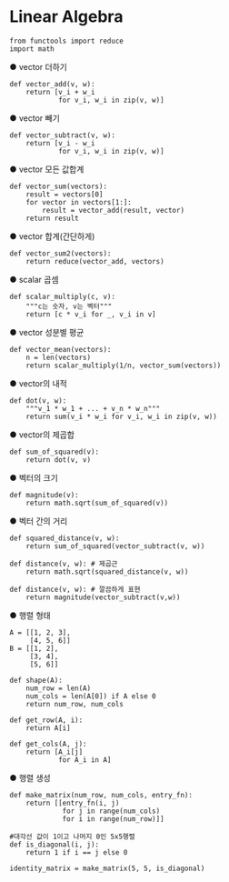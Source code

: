 # Linear Algebra
    
    from functools import reduce
    import math

  ● vector 더하기
  
    def vector_add(v, w):
        return [v_i + w_i
                for v_i, w_i in zip(v, w)]

  ● vector 빼기
  
    def vector_subtract(v, w):
        return [v_i - w_i
                for v_i, w_i in zip(v, w)]

  ● vector 모든 값합계
  
    def vector_sum(vectors):
        result = vectors[0]
        for vector in vectors[1:]:
            result = vector_add(result, vector)
        return result

  ● vector 합계(간단하게)
  
    def vector_sum2(vectors):
        return reduce(vector_add, vectors)

  ● scalar 곱셈
  
    def scalar_multiply(c, v):
        """c는 숫자, v는 벡터"""
        return [c * v_i for _, v_i in v]

  ● vector 성분별 평균
  
    def vector_mean(vectors):
        n = len(vectors)
        return scalar_multiply(1/n, vector_sum(vectors))

  ● vector의 내적
  
    def dot(v, w):
        """v_1 * w_1 + ... + v_n * w_n"""
        return sum(v_i * w_i for v_i, w_i in zip(v, w))

  ● vector의 제곱합
  
    def sum_of_squared(v):
        return dot(v, v)

  ● 벡터의 크기
  
    def magnitude(v):
        return math.sqrt(sum_of_squared(v))

  ● 벡터 간의 거리
  
    def squared_distance(v, w):
        return sum_of_squared(vector_subtract(v, w))

    def distance(v, w): # 제곱근
        return math.sqrt(squared_distance(v, w))

    def distance(v, w): # 깔끔하게 표현
        return magnitude(vector_subtract(v,w))


  ● 행렬 형태
  
    A = [[1, 2, 3],
         [4, 5, 6]]
    B = [[1, 2],
         [3, 4],
         [5, 6]]

    def shape(A):
        num_row = len(A)
        num_cols = len(A[0]) if A else 0
        return num_row, num_cols

    def get_row(A, i):
        return A[i]

    def get_cols(A, j):
        return [A_i[j]
                for A_i in A]

  ● 행렬 생성
  
    def make_matrix(num_row, num_cols, entry_fn):
        return [[entry_fn(i, j)
                 for j in range(num_cols)
                 for i in range(num_row)]]

    #대각선 값이 1이고 나머지 0인 5x5행렬
    def is_diagonal(i, j):
        return 1 if i == j else 0

    identity_matrix = make_matrix(5, 5, is_diagonal)

